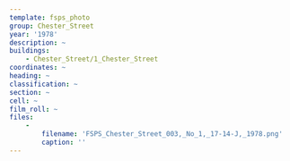 ```yaml
---
template: fsps_photo
group: Chester_Street
year: '1978'
description: ~
buildings:
    - Chester_Street/1_Chester_Street
coordinates: ~
heading: ~
classification: ~
section: ~
cell: ~
film_roll: ~
files:
    -
        filename: 'FSPS_Chester_Street_003,_No_1,_17-14-J,_1978.png'
        caption: ''
---
```

